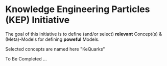 
Knowledge Engineering Particles (KEP) Initiative
==

The goal of this initiative is to define (and/or select) __relevant__ Concept(s) & (Meta)-Models for defining __poweful__ Models.

Selected concepts are named here "KeQuarks"

To Be Completed ...
